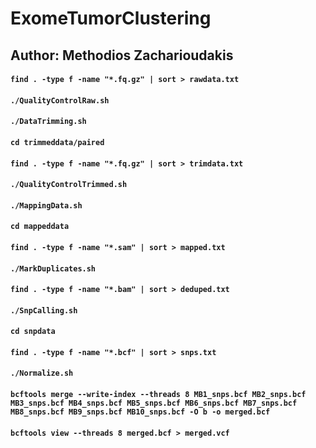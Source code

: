 # ExomeTumorClustering
## Author: Methodios Zacharioudakis
#### `find . -type f -name "*.fq.gz" | sort > rawdata.txt`
#### `./QualityControlRaw.sh`
#### `./DataTrimming.sh`
#### `cd trimmeddata/paired`
#### `find . -type f -name "*.fq.gz" | sort > trimdata.txt`
#### `./QualityControlTrimmed.sh`
#### `./MappingData.sh`
#### `cd mappeddata`
#### `find . -type f -name "*.sam" | sort > mapped.txt`
#### `./MarkDuplicates.sh`
#### `find . -type f -name "*.bam" | sort > deduped.txt`
#### `./SnpCalling.sh`
#### `cd snpdata`
#### `find . -type f -name "*.bcf" | sort > snps.txt`
#### `./Normalize.sh`
#### `bcftools merge --write-index --threads 8 MB1_snps.bcf MB2_snps.bcf MB3_snps.bcf MB4_snps.bcf MB5_snps.bcf MB6_snps.bcf MB7_snps.bcf MB8_snps.bcf MB9_snps.bcf MB10_snps.bcf -O b -o merged.bcf`
#### `bcftools view --threads 8 merged.bcf > merged.vcf`
